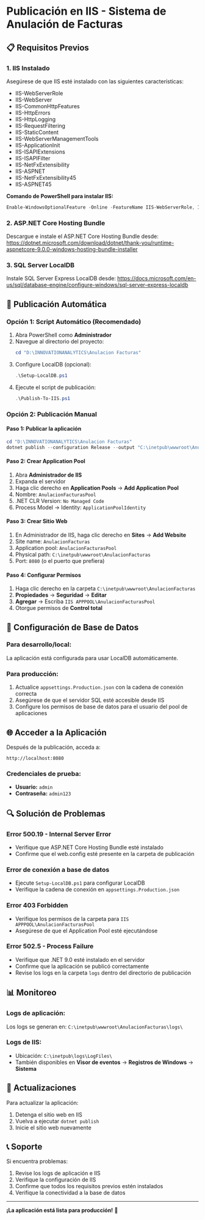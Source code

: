 # Publicación en IIS - Sistema de Anulación de Facturas

## 📋 Requisitos Previos

### 1. IIS Instalado
Asegúrese de que IIS esté instalado con las siguientes características:
- IIS-WebServerRole
- IIS-WebServer
- IIS-CommonHttpFeatures
- IIS-HttpErrors
- IIS-HttpLogging
- IIS-RequestFiltering
- IIS-StaticContent
- IIS-WebServerManagementTools
- IIS-ApplicationInit
- IIS-ISAPIExtensions
- IIS-ISAPIFilter
- IIS-NetFxExtensibility
- IIS-ASPNET
- IIS-NetFxExtensibility45
- IIS-ASPNET45

**Comando de PowerShell para instalar IIS:**
```powershell
Enable-WindowsOptionalFeature -Online -FeatureName IIS-WebServerRole, IIS-WebServer, IIS-CommonHttpFeatures, IIS-HttpErrors, IIS-HttpLogging, IIS-RequestFiltering, IIS-StaticContent, IIS-WebServerManagementTools, IIS-ApplicationInit, IIS-ISAPIExtensions, IIS-ISAPIFilter, IIS-NetFxExtensibility, IIS-ASPNET, IIS-NetFxExtensibility45, IIS-ASPNET45
```

### 2. ASP.NET Core Hosting Bundle
Descargue e instale el ASP.NET Core Hosting Bundle desde:
https://dotnet.microsoft.com/download/dotnet/thank-you/runtime-aspnetcore-9.0.0-windows-hosting-bundle-installer

### 3. SQL Server LocalDB
Instale SQL Server Express LocalDB desde:
https://docs.microsoft.com/en-us/sql/database-engine/configure-windows/sql-server-express-localdb

## 🚀 Publicación Automática

### Opción 1: Script Automático (Recomendado)
1. Abra PowerShell como **Administrador**
2. Navegue al directorio del proyecto:
   ```powershell
   cd "D:\INNOVATIONANALYTICS\Anulacion Facturas"
   ```
3. Configure LocalDB (opcional):
   ```powershell
   .\Setup-LocalDB.ps1
   ```
4. Ejecute el script de publicación:
   ```powershell
   .\Publish-To-IIS.ps1
   ```

### Opción 2: Publicación Manual

#### Paso 1: Publicar la aplicación
```powershell
cd "D:\INNOVATIONANALYTICS\Anulacion Facturas"
dotnet publish --configuration Release --output "C:\inetpub\wwwroot\AnulacionFacturas" --runtime win-x64 --self-contained false
```

#### Paso 2: Crear Application Pool
1. Abra **Administrador de IIS**
2. Expanda el servidor
3. Haga clic derecho en **Application Pools** → **Add Application Pool**
4. Nombre: `AnulacionFacturasPool`
5. .NET CLR Version: `No Managed Code`
6. Process Model → Identity: `ApplicationPoolIdentity`

#### Paso 3: Crear Sitio Web
1. En Administrador de IIS, haga clic derecho en **Sites** → **Add Website**
2. Site name: `AnulacionFacturas`
3. Application pool: `AnulacionFacturasPool`
4. Physical path: `C:\inetpub\wwwroot\AnulacionFacturas`
5. Port: `8080` (o el puerto que prefiera)

#### Paso 4: Configurar Permisos
1. Haga clic derecho en la carpeta `C:\inetpub\wwwroot\AnulacionFacturas`
2. **Propiedades** → **Seguridad** → **Editar**
3. **Agregar** → Escriba `IIS APPPOOL\AnulacionFacturasPool`
4. Otorgue permisos de **Control total**

## 🔧 Configuración de Base de Datos

### Para desarrollo/local:
La aplicación está configurada para usar LocalDB automáticamente.

### Para producción:
1. Actualice `appsettings.Production.json` con la cadena de conexión correcta
2. Asegúrese de que el servidor SQL esté accesible desde IIS
3. Configure los permisos de base de datos para el usuario del pool de aplicaciones

## 🌐 Acceder a la Aplicación

Después de la publicación, acceda a:
```
http://localhost:8080
```

### Credenciales de prueba:
- **Usuario:** `admin`
- **Contraseña:** `admin123`

## 🔍 Solución de Problemas

### Error 500.19 - Internal Server Error
- Verifique que ASP.NET Core Hosting Bundle esté instalado
- Confirme que el web.config esté presente en la carpeta de publicación

### Error de conexión a base de datos
- Ejecute `Setup-LocalDB.ps1` para configurar LocalDB
- Verifique la cadena de conexión en `appsettings.Production.json`

### Error 403 Forbidden
- Verifique los permisos de la carpeta para `IIS APPPOOL\AnulacionFacturasPool`
- Asegúrese de que el Application Pool esté ejecutándose

### Error 502.5 - Process Failure
- Verifique que .NET 9.0 esté instalado en el servidor
- Confirme que la aplicación se publicó correctamente
- Revise los logs en la carpeta `logs` dentro del directorio de publicación

## 📊 Monitoreo

### Logs de aplicación:
Los logs se generan en: `C:\inetpub\wwwroot\AnulacionFacturas\logs\`

### Logs de IIS:
- Ubicación: `C:\inetpub\logs\LogFiles\`
- También disponibles en **Visor de eventos** → **Registros de Windows** → **Sistema**

## 🔄 Actualizaciones

Para actualizar la aplicación:
1. Detenga el sitio web en IIS
2. Vuelva a ejecutar `dotnet publish`
3. Inicie el sitio web nuevamente

## 📞 Soporte

Si encuentra problemas:
1. Revise los logs de aplicación e IIS
2. Verifique la configuración de IIS
3. Confirme que todos los requisitos previos estén instalados
4. Verifique la conectividad a la base de datos

---

**¡La aplicación está lista para producción!** 🎉